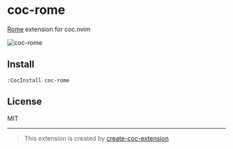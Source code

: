 # coc-rome

[Rome](https://github.com/romefrontend/rome) extension for coc.nvim

![coc-rome](https://user-images.githubusercontent.com/345274/89970308-2656a980-dc8b-11ea-90b3-0d99631a9783.png)

## Install

`:CocInstall coc-rome`

## License

MIT

---

> This extension is created by [create-coc-extension](https://github.com/fannheyward/create-coc-extension)
